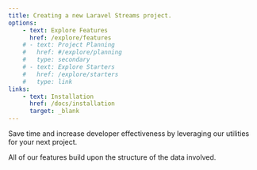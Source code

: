```yaml
---
title: Creating a new Laravel Streams project.
options:
    - text: Explore Features
      href: /explore/features
    # - text: Project Planning
    #   href: #/explore/planning
    #   type: secondary
    # - text: Explore Starters
    #   href: /explore/starters
    #   type: link
links:
    - text: Installation
      href: /docs/installation
      target: _blank
---
```

Save time and increase developer effectiveness by leveraging our utilities for your next project.

All of our features build upon the structure of the data involved.
